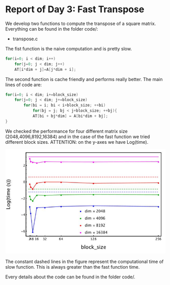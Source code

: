 # Report of Day 3: Fast Transpose

We develop two functions to compute the transpose of a square matrix. Everything can be found in the folder code/: 

- transpose.c

The fist function is the naive computation and is pretty slow. 

```c
for(i=0; i < dim; i++)
    for(j=0; j < dim; j++)
    AT[i*dim + j]=A[j*dim + i];
```

The second function is cache friendly and performs really better. The main lines of code are:
```c
for(i=0; i < dim; i+=block_size)
    for(j=0; j < dim; j+=block_size)
        for(bi = i; bi < i+block_size; ++bi)
            for(bj = j; bj < j+block_size; ++bj){
            AT[bi + bj*dim] = A[bi*dim + bj];
}
```


We checked the performance for four different matrix size (2048,4096,8192,16384) and in the case of the fast function we tried different block sizes. ATTENTION: on the y-axes we have Log(time).


![Figure_1](transpose.jpg)

The constant dashed lines in the figure represent the computational time of slow function. This is always greater than the fast function time.

Every details about the code can be found in the folder code/.